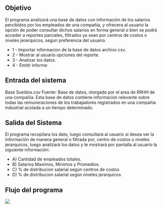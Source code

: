 
## Objetivo
El programa analizará una base de datos con información de los salarios percibidos por los empleados de una compañia, y ofrecera al usuario la opción de poder consultar dichos salarios en forma general o bien se podrá acceder a reportes parciales, filtrados ya sean por centros de costos o niveles jerarquicos, segun preferencia del usuario.
- 1 - Importar informacion de la base de datos archivo csv.
- 2 - Mostrar al usuario opciones del reporte.
- 3 - Analizar los datos.
- 4 - Emitir informe
## Entrada del sistema
Base Sueldos.csv
Fuente:  Base de datos, otorgada por el area de RRHH de una compañia. 
Esta base de datos contiene información relevante sobre todas las remuneraciones de los trabajadores registrados en una compañia industrial acotada a un tiempo determinado.
## Salida del Sistema
El programa recopilara los dato, luego consultará al usuario si desea ver la información de manera general o filtrada por, centro de costos o niveles jerarquicos, luego analizará los datos y le mostrará por pantalla al usuario la siguiente información: 
- A) Cantidad de empleados totales.
- B) Salarios Maximos, Minimos y Promedios.
- C) % de distribucion salarial según centros de costos
- D) % de distribucion salarial según niveles jerarquicos 
## Flujo del programa
![](Imagen%5CDiagrama%20de%20Flujo.png)
